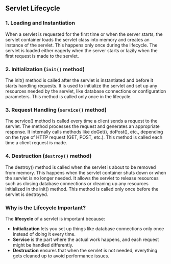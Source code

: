 ## **Servlet Lifecycle** 

### 1. **Loading and Instantiation**
When a servlet is requested for the first time or when the server starts, the servlet container loads the servlet class into memory and creates an instance of the servlet. This happens only once during the lifecycle. The servlet is loaded either eagerly when the server starts or lazily when the first request is made to the servlet.

### 2. **Initialization (`init()` method)**
The init() method is called after the servlet is instantiated and before it starts handling requests. It is used to initialize the servlet and set up any resources needed by the servlet, like database connections or configuration parameters. This method is called only once in the lifecycle.

### 3. **Request Handling (`service()` method)**
The service() method is called every time a client sends a request to the servlet. The method processes the request and generates an appropriate response. It internally calls methods like doGet(), doPost(), etc., depending on the type of HTTP request (GET, POST, etc.). This method is called each time a client request is made.

### 4. **Destruction (`destroy()` method)**
The destroy() method is called when the servlet is about to be removed from memory. This happens when the servlet container shuts down or when the servlet is no longer needed. It allows the servlet to release resources such as closing database connections or cleaning up any resources initialized in the init() method. This method is called only once before the servlet is destroyed.


### Why is the Lifecycle Important?

The **lifecycle** of a servlet is important because:
- **Initialization** lets you set up things like database connections only once instead of doing it every time.
- **Service** is the part where the actual work happens, and each request might be handled differently.
- **Destruction** ensures that when the servlet is not needed, everything gets cleaned up to avoid performance issues.
